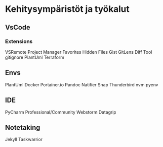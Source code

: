 # Kehitysympäristöt ja työkalut

## VsCode

### Extensions

VSRemote
Project Manager
Favorites
Hidden Files
Gist
GitLens
Diff Tool
gitignore
PlantUml
Terraform

## Envs

PlantUml
Docker
Portainer.io
Pandoc 
Natifier
Snap
Thunderbird
nvm
pyenv

## IDE

PyCharm Professional/Community
Webstorm
Datagrip

## Notetaking

Jekyll
Taskwarrior
